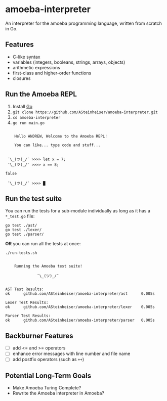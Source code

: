 # amoeba-interpreter
An interpreter for the amoeba programming language, written from scratch in Go.

## Features
- C-like syntax
- variables (integers, booleans, strings, arrays, objects)
- arithmetic expressions
- first-class and higher-order functions
- closures

## Run the Amoeba REPL
1. Install [Go](https://golang.org/dl/)
1. `git clone https://github.com/ASteinheiser/amoeba-interpreter.git`
1. `cd amoeba-interpreter`
1. `go run main.go`
```

    Hello ANDREW, Welcome to the Amoeba REPL!

    You can like... type code and stuff...


 ¯\_(ツ)_/¯ >>>> let x = 7;
 ¯\_(ツ)_/¯ >>>> x == 8;

false

 ¯\_(ツ)_/¯ >>>> █
```

## Run the test suite
You can run the tests for a sub-module individually as long as it has a `*_test.go` file:
```
go test ./ast/
go test ./lexer/
go test ./parser/
```
**OR** you can run all the tests at once:
```
./run-tests.sh
```
```

    Running the Amoeba test suite!

              ¯\_(ツ)_/¯


AST Test Results:
ok  	github.com/ASteinheiser/amoeba-interpreter/ast      0.005s

Lexer Test Results:
ok  	github.com/ASteinheiser/amoeba-interpreter/lexer    0.005s

Parser Test Results:
ok  	github.com/ASteinheiser/amoeba-interpreter/parser   0.005s

```

## Backburner Features
- [ ] add <= and >= operators
- [ ] enhance error messages with line number and file name
- [ ] add postfix operators (such as `++`)

## Potential Long-Term Goals
- Make Amoeba Turing Complete?
- Rewrite the Amoeba interpreter in Amoeba?
